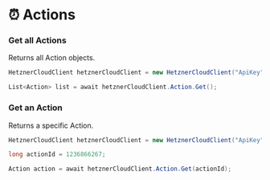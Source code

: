 # ⏰ Actions

### Get all Actions

Returns all Action objects.

```csharp
HetznerCloudClient hetznerCloudClient = new HetznerCloudClient("ApiKey");

List<Action> list = await hetznerCloudClient.Action.Get();
```

### Get an Action

Returns a specific Action.

```csharp
HetznerCloudClient hetznerCloudClient = new HetznerCloudClient("ApiKey");

long actionId = 1236866267;

Action action = await hetznerCloudClient.Action.Get(actionId);
```

